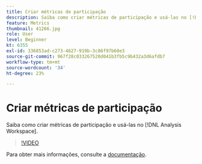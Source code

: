 ```yaml
---
title: Criar métricas de participação
description: Saiba como criar métricas de participação e usá-las no [!DNL Analysis Workspace].
feature: Metrics
thumbnail: 41266.jpg
role: User
level: Beginner
kt: 6355
exl-id: 336853ad-c273-4627-919b-3c86f97b60e3
source-git-commit: 967f28c033267520d041b3fb5c9b432a3d6afdb7
workflow-type: tm+mt
source-wordcount: '34'
ht-degree: 23%

---
```


# Criar métricas de participação

Saiba como criar métricas de participação e usá-las no [!DNL Analysis Workspace].

>[!VIDEO](https://video.tv.adobe.com/v/3429890/?quality=12&learn=on&captions=por_br)

Para obter mais informações, consulte a [documentação](https://experienceleague.adobe.com/docs/analytics/components/calculated-metrics/calcmetric-workflow/participation-metric.html?lang=pt-BR).
